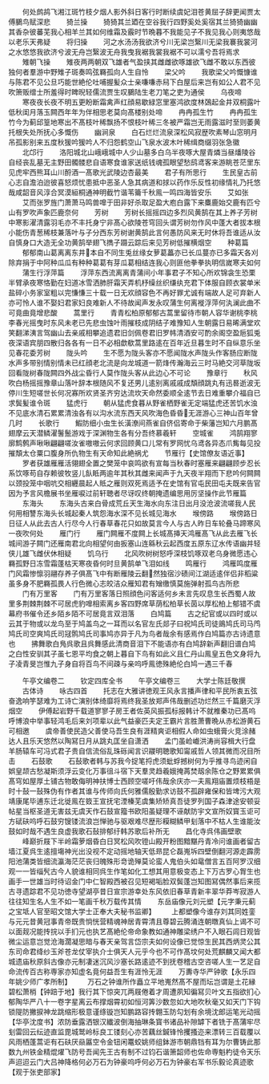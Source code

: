 <!-- { "loadSidebar": true } -->
　　何处鹧鸪飞湘江斑竹枝夕烟人影外斜日客行时断续虞妃泪苍黄屈子辞更闻贾太傅鵩鸟赋深悲
　　猗兰操
　　猗猗其兰廼在空谷我行四野奚处奚宿其兰猗猗幽幽其香杂彼蕃芜我心相羊兰其如何维霜及霰时节晩暮不我能见子不我见我心则夷悠哉以老乐天弗疑
　　将归操
　　河之水汤汤我欲济兮川无梁岂繄川无梁我褰我裳河之水悠悠我欲济兮波无舟岂繄波无舟我曳我裾我裳我裾不可以濡兮吾将焉求
　　雉朝飞操
　　雉夜两两朝双飞雄者气盈挟其雌雌欲啄雄欲飞雌不敢以东西彼独何者羣游中野雉子斑奏鸣弦羇孤向人生自怜
　　梁父吟
　　我歌梁父吟慨慷谁与陈君不见公旦巧能世絶伦吐哺握髪众士亲嗛嗛赤舄下白屋后来岂有如公人君不见吹箫贩缯士所羞得时睥晲轻儒流贾生叹鵩陆生老刀笔之吏为通侯
　　乌夜啼
　　寒夜夜长夜不明五更盼断霜禽声红顔易歇緑窓里塞鸿欲度林鵶起金井双桐露叶低秋闺月落玉闗西年年为伴相思老莫向髙楼别处啼
　　冉冉孤生竹
　　冉冉孤生竹今为蓟邱篁地寒出不髙枝叶稀飘扬不恨枝叶稀三冬被严霜岂无雨露滋时至则萎黄托根失处所抚心多慨伤
　　幽涧泉
　　白石烂烂流泉深松风寂歴吹素琴山窓明月吊孤影别来五度秋猨吟猨吟人不归怨鹤空山飞泉水波木叶稀缉商缀羽张急徽
　　北邙行
　　洛阳城北山峨峨城中人少山墓多白乌半夜啄大屋青燐当昼燔陵谷自经丧乱墓无主野田髑髅悲自语寒食谁家送纸钱魂孤眼望愁鸱鸢客来游眺苍茫里东见虎牢西熊耳山川酹酒一髙歌光武陵边杏最美
　　君子有所思行
　　生民皇古前心志自澹泊迨彼喜怒烦忧患抵中恶圣人急其病道和捄以药作乐反性初缘情礼乃托悠哉咸韶音风淳合冥漠絙桐通神明截竹谐苇籥千秋鳯一鸣四海皆安乐
　　艾如张
　　艾而张罗旌门萧萧马鸣兽嘷于田非好杀取足盈大庖白露下来麋鹿始交鹿有匹兮山有罗吹声象匹鹿奈何
　　芳树
　　芳树长摇摇四边多烈风黄鹄在其上养子芳树中寒影濯清露羽毛亦不丰托身宁非髙心欲陵苍穹回头谓芳树勿作风中蓬大者拔本根小能伤青葱稀枝兼落叶与子分西东芳树谢黄鹄此言何愚防风来无时休将吾谁适从汝自慎身口大造无全功黄鹄举翅飞擕子蹑云踪后来见芳树低摧横烟空
　　种葛篇
　　郁郁南山葛离离东井本自不同生兎丝缘女萝葛藟亦已长瓜蔓亦已多霜天各刈除弃捐于中阿种瓜瓜有种种葛葛有芽瓜葛相结连我心则匪他拳拳执明信嵗寒夫如何
　　蒲生行浮萍篇
　　浮萍东西流离离青蒲间小年事君子不知心所欢锦衾生恐栗半臂承夜寒恪勤在妇道冰雪洒肺肝霜天弄机杼缲丝织缣纨充君下体服自顾衣裳单米盐碎小务家室粗以完慊慊三十载一日无欢顔容色不再好罪尤诚有端故人足可弃新人亦可怜人谁不娶妇君家妇良难新人不待故闻声发永叹蒲生何离褷浮萍何汍澜此曲不可竟曲竟增悲酸
　　蒿里行
　　青青松柏原郁郁古蒿里留待市朝人容华谢桃李桃李春光摇曳时东风未老已先悲虫蚀叶雨摧枝成阴结子难豫知人生朝露日易晞满堂欢笑翻涕洟言驾幽山去亲戚相攀追遗君旧剑佩卷君旧罗帏清酒安可酌余阁空盈巵狐兎夜深语宾朋四散归各各有一日不必相歔欷蒿里路逺在百年近旦暮生时不自纵意乐坐见春花委芳树
　　陇头吟
　　生不愿为陇头客亦不愿闻陇水声陇头作客肠应断陇水声多带别情别情未已红顔老北流是向龙城道一箭烽传瀚海云三时马絶交河草陇坂回看陇树春陇闗四外战尘昏行人莫作陇头客从此边心不可论
　　豫章行
　　秋风吹白杨摇摇豫章山落叶辞本根随风不复还男儿逺别离戚戚成頽顔跳丸有迅晷逝波无停川生短嗟世长何况寡所欢贤圣齐穷达流坎天命然委顺全逺节去日难重攀介福自已求鬓髪谁令斑
　　猛虎行
　　朝从猛虎食暮从野雀栖野雀无定端猛虎还苦饥水浊不见底水清石累累清浊各有以沟水流东西天风吹海色昏昏无涯游心三神山百年曾几时
　　长歌行
　　鰕防细小虫生长潢潦间燕雀自侪侣寄命于柴藩岂知六月鹏髙翅摩云天潜鳞濯鬐鬛游戏于深渊物生各有分吾终慕羲轩
　　空城雀
　　鸿鹄翔寥廓鹪鹩声啾啾翩翩嗟汝雀嗷嗷云何求回顾黄口儿常有罗网忧乌鸢各异态爪觜每见投摧頽太仓粟口腹身所仇物生有天命知此絶祸尤
　　节雁行【史馆僚友语近事】
　　罗者获雄雁雁活翎翅全置之樊笼中哀鸣欲有宣每当秋春时塞雁来翩翩顾步忍长系饮啄苟自存赖彼牧竖儿飤眡两逾年其秋其雌来闻声于九天夜半翔而下悲吟何闗闗以颈投笼中咽吭交相纒晨起人貾之雁则双死焉适予在史馆有官屯民田屯夫既来告官因为予言风檐展书坐雁唳过前轩聴者尽讶叹终朝掩遗编思用厉坚操作此节雁篇
　　东海头
　　东海头古来白骨成荒丘天生海水向东注日出月没沧波流嗟我人民何用相讐东海头长城起秦人筑怨海水深不见长城见海水
　　堠傍路
　　堠傍路日日征人从此去古人行尽今人行春草春花只如故莫言今人与古人昨日车轮叠马蹄寒风一夜吹何处
　　雁门行
　　雁门闗雁不度闗上长城髙挿天鸿雁髙飞从此去雁飞长城间游子闗门还雁南君北向相望何由扳塞山连緜秋云起西度五原东辽水传语幽并轻侠儿雄飞雌伏休相疑
　　饥乌行
　　北风吹树树怒呼深枝饥啄双老乌身微愿违心羇孤野日冻雪霜蓬枯天寒夜昏何时旦黄鹄单飞泪如线
　　鸣雁行
　　鸿雁鸣度雁门风霜惨懔羽翮存养子俱髙飞中有断雁陵云翻然独宿沙碛间江湖适逺伴侣非稻粱虽多身不肥羇孤畏人行色微心志皎洁众雁知君有矰缴慎莫施弹射孤鸟古所悲
　　门有万里客
　　门有万里客落日照顔色问客适何乡未言先叹息生长西蜀人故里多荆棘荆棘不可居虎豹嘷相索离乡客四野席草荫松柏草长茵以厚松柏上郁错不虞幕府书催令还乡陌乡陌不可居竟言双泪落
　　白鸠篇
　　古之纪官或以四时或以云其于物或以龙鸟至于鸠盖鸟之一耳而以名官左氏郯子曰祝鸠氏司徒鴡鸠氏司马鸤鸠氏司空爽鸠氏司冦鹘鸠氏司事鸠亦异于凡为鸟者哉余有感焉作白鸠篇亦古诗遗意也
　　拂舞歌白鳬呉歌且呉舞感此清商音泪下不能语亦有白鸠辞新声翻旧谱白鸠之白性安驯其子虽七恩平均食之朝上暮自下鸟有如此义且仁丹山鳯皇五色文身将九子凌青旻岂惟九子身自将百鸟不间疎与亲呜呼鳯徳殊絶伦白鸠一遇三千春










　　午亭文编卷二
　　钦定四库全书
　　午亭文编卷三
　　大学士陈廷敬撰
　　古体诗
　　咏古四首
　　托志在大雅讲徳观王风永言播声律和平民所衷五弦奋逸响竽瑟难为工诗亡演别体绮靡将焉终我圣放郑声伟哉删述功烂然三千篇磨灭浮烟空
　　伊傅起岩野千载道寥寥子房王者佐英风振孤标报韩计不就椎秦功已髙呜呼博浪中举事轻鸿毛后来刘项辈以此气益豪匹夫定王霸片言胜萧曹晩从赤松游黄石可相邀
　　虞帝善使民造父善使马吾生良有涯精爽讵相假人命如虫蛾膏火竞涂赭达人且乐天悠然以陶冩日月从跳丸匡坐自潇洒
　　孟门虽崄巇洪涛尚容楫大行盘羊肠辕车可冯式君子贵自信流俗乱珠砾闻言识鬷明聴歌知甯戚哲人领其微而况目所击
　　石鼓歌
　　石鼔歌者韩与苏我今捉笔捋虎须蚍蜉撼树何为乎推寻鸟迹闲自娯皇颉古愁凝斯须浮云变化万事徂斗宿下天羣灵趋羲娥掩苒焚刼余陈仓之野累累俱髙穹如屋厚土铺古物敢侮明神扶博士西顾空嗟吁伟哉余庆亦一夫鳯翔庙置烦枝梧是时十鼔一鼔殊伪有作者其谁与传师向氏何雅儒殷勤求访鼓不孤辟雍保和皆埤污大观靖康尾毕逋东迁北徙鳯在笯王宣抚宅湮榛芜虞集矫矫真吾徒罗列国子森津途安顿妥帖星当枢圣道无害兹无虞天作石鼓宣籀书欧阳虽疑理不诬献防宇文宣所奴寳玉讵可方碔砆呜呼石鼓穷锼镂流浪岂惮驰与驱艰难尽歴形糢糊鳞甲刬落中不枯人生谁能汝鼓如时哉不遇生良虚我歌石鼔排郁纡韩苏歌后补所无
　　昌化寺呉伟画壁歌
　　峰巅折屐下半岭霜萝烟昏白日冥松风吹镫山殿开粉图黯黮丹青冷问谁画者留古墙江夏呉生逺擅塲神光出没视不定动摇地轴天低昻昆仑磊嵬坼四壁倒翻河源走霹雳阳池蒲类皆细流瀛海茫茫丧归魄殊形竒诡殚莫论蛮人鬼伯头如鼋僧言五百阿罗汉细观一一皆缁髠古今人貌谁相同呉生作笔如化工想其用意极变态上下万古罗心胷生也画手一世雄当时待诏金门中仁智殿西被召见短褐垢脸双鬓蓬岂知图冩偶然事后来揽古寻遗踪君不见功徳寺望湖亭昔日宣宗游幸处东风依旧春草青新丰翠华莽岑寂游人往往知生名人生不如一笔画千秋万载传其情
　　东岳庙像元刘元塑【元字秉元蓟之宝坻人官至昭文馆大学士正奉大夫秘书监卿】
　　上都塑像今谁存刘其同姓銮与元元昔黄冠事青帝既贵惝恍营精魂神居青霄清且尊碧云腾涌连朝暾真仙上谒不可以面觌况能抟捖以手扪元也执艺髙絶伦帝命象教如通神雕梁绣户不入眼石闾日观皆微尘运意岂觉沧海濶凝思暗与春天亲驾言岱宗夫如何设像已觉惊生民其西炳灵公其东司命君绛纱玉斧苍龙仗宰执介士俱天人元乎今也不可作髙坟何处荒麒麟又闻大都城遗庙秋原斜古像亦元制凄迷沉风沙塞长路逺迹不到抚卷稽古空咨嗟人生一艺足自命流传百古称専家亦知虚名竟何益吾生有涯怜无涯
　　万夀寺华严钟歌【永乐四年姚少师广孝所制】
　　万石之钟谁所作矗立平地嵬然髙不屋而坛岂谓是土花縁碧松萧梢【钟踣于地】我行其下惊突兀两屐倦着才周遭夙知徧冩贝叶文五指欲扪心郁陶华严八十一卷字星离云布撑烟霄初如恒河筭沙数忽如大地吹秋毫又如天门下钩锁隄防撇捩神龙跳缩形极意谨绦镟岂知鹏路容抟翺玉防勾划有余境沈郎运笔光动摇【华亭沈度书】浓防垂露洒银汉纎波倒海抽琳条寳书诸品补隙罅下者铣于髙蒲牢尽刬雷回云纭迹直监毘城鹫岭标良工镂刻心亦苦藕丝鍼锋怜攫搔迩来漂转三百载覆以风雨栖蓬蒿讵有石砆厌赑屭空令金钮闲鼍蛟姚师组鉢游市朝鼎铛有耳为尔曹铸此那数九州铁金精焜燿飞防号吾闻先王古有制不过钧石谐箫韶师也佐命専魁杓徒令天乐声迢迢云门大吕神降格何必万石为钟豪呜呼何必万石为钟豪右军书乐毅论真迹歌【观于张吏部家】
